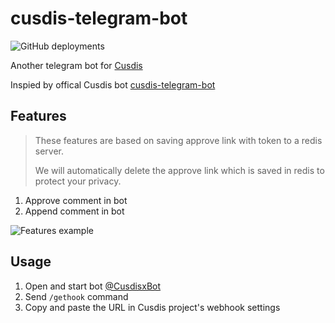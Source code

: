 # cusdis-telegram-bot

![GitHub deployments](https://img.shields.io/github/deployments/WingLim/cusdis-telegram-bot/production?label=vercel&logo=vercel&logoColor=white)

Another telegram bot for [Cusdis](https://github.com/djyde/cusdis)

Inspied by offical Cusdis bot [cusdis-telegram-bot](https://github.com/djyde/cusdis-telegram-bot)

## Features

> These features are based on saving approve link with token to a redis server.
> 
> We will automatically delete the approve link which is saved in redis to protect your privacy.

1. Approve comment in bot
2. Append comment in bot

![Features example](features.jpg)

## Usage

1. Open and start bot [@CusdisxBot](https://t.me/cusdisxbot)
2. Send `/gethook` command
3. Copy and paste the URL in Cusdis project's webhook settings
